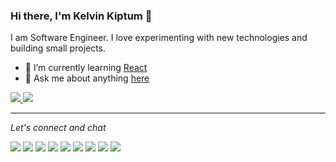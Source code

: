 ### Hi there, I'm Kelvin Kiptum 👋
I am Software Engineer. I love experimenting with new technologies and building small projects.
- 🏫 I’m currently learning [React](https://reactjs.org/) 
- 💬 Ask me about anything [here](https://github.com/kelvink96/kelvink96/issues)


[![](https://github-readme-stats.vercel.app/api?username=kelvink96&theme=yeblu&show_icons=true&count_private=true) ](https://github.com/kelvink96/github-readme-stats)
[![](https://github-readme-stats.vercel.app/api/top-langs/?username=kelvink96&theme=yeblu&layout=default)](https://github.com/kelvink96/github-readme-stats) 

* * *

_Let's connect and chat_

[![](https://github.com/imdhruv99/imdhruv99/blob/master/readme/twitter.png)](https://twitter.com/kelvink_96) [![](https://github.com/imdhruv99/imdhruv99/blob/master/readme/linkedin.png)](https://www.linkedin.com/in/kelvink96) [![](https://github.com/imdhruv99/imdhruv99/blob/master/readme/insta.png)](https://www.instagram.com/kelvink_96) [![](https://github.com/imdhruv99/imdhruv99/blob/master/readme/behance.png)](https://www.behance.net/kelvink96) [![](https://github.com/imdhruv99/imdhruv99/blob/master/readme/dribbble.png)](https://dribbble.com/kelvink96) [![](https://github.com/imdhruv99/imdhruv99/blob/master/readme/facebook.png)](https://www.facebook.com/kelvinkk96) [![](https://github.com/imdhruv99/imdhruv99/blob/master/readme/github.png)](https://github.com/kelvink96) [![](https://github.com/imdhruv99/imdhruv99/blob/master/readme/dev.png)](https://dev.to/kelvink96) [![](https://github.com/imdhruv99/imdhruv99/blob/master/readme/medium.png)](https://medium.com/@kelvink96)
